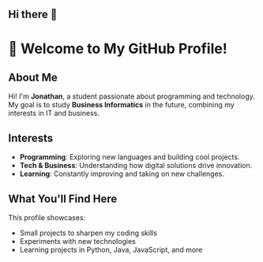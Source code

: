 ## Hi there 👋

# 👋 Welcome to My GitHub Profile!

## About Me

Hi! I'm **Jonathan**, a student passionate about programming and technology. My goal is to study **Business Informatics** in the future, combining my interests in IT and business.

## Interests

- **Programming**: Exploring new languages and building cool projects.
- **Tech & Business**: Understanding how digital solutions drive innovation.
- **Learning**: Constantly improving and taking on new challenges.

## What You'll Find Here

This profile showcases:
- Small projects to sharpen my coding skills
- Experiments with new technologies
- Learning projects in Python, Java, JavaScript, and more

<!--
**JoReDu26/JoReDu26** is a ✨ _special_ ✨ repository because its `README.md` (this file) appears on your GitHub profile.

Here are some ideas to get you started:

- 🔭 I’m currently working on ...
- 🌱 I’m currently learning ...
- 👯 I’m looking to collaborate on ...
- 🤔 I’m looking for help with ...
- 💬 Ask me about ...
- 📫 How to reach me: ...
- 😄 Pronouns: ...
- ⚡ Fun fact: ...
-->
